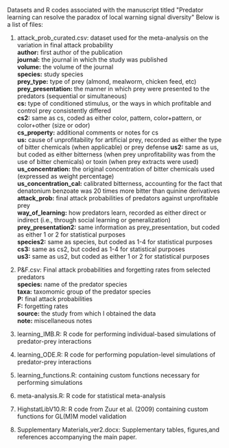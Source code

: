 Datasets and R codes associated with the manuscript titled "Predator learning can resolve the paradox of local warning signal diversity"
Below is a list of files:

1. attack_prob_curated.csv: dataset used for the meta-analysis on the variation in final attack probability  
**author:** first author of the publication  
**journal:** the journal in which the study was published  
**volume:** the volume of the journal  
**species:** study species  
**prey_type:** type of prey (almond, mealworm, chicken feed, etc)    
**prey_presentation:** the manner in which prey were presented to the predators (sequential or simultaneous)  
**cs:** type of conditioned stimulus, or the ways in which profitable and control prey consistently differed  
**cs2:** same as cs, coded as either color, pattern, color+pattern, or color+other (size or odor)  
**cs_property:** additional comments or notes for cs  
**us:** cause of unprofitability for artificial prey, recorded as either the type of bitter chemicals (when applicable) or prey defense
**us2:** same as us, but coded as either bitterness (when prey unprofitability was from the use of bitter chemicals) or toxin (when prey extracts were used)  
**us_concentration:** the original concentration of bitter chemicals used (expressed as weight percentage)  
**us_concentration_cal:** calibrated bitterness, accounting for the fact that denatonium benzoate was 20 times more bitter than quinine derivatives  
**attack_prob:** final attack probabilities of predators against unprofitable prey  
**way_of_learning:** how predators learn, recorded as either direct or indirect (i.e., through social learning or generalization)  
**prey_presentation2:** same information as prey_presentation, but coded as either 1 or 2 for statistical purposes  
**species2:** same as species, but coded as 1-4 for statistical purposes  
**cs3:** same as cs2, but coded as 1-4 for statistical purposes    
**us3:** same as us2, but coded as either 1 or 2 for statistical purposes  
  
2. P&F.csv: Final attack probabilities and forgetting rates from selected predators  
**species:** name of the predator species  
**taxa:** taxomomic group of the predator species  
**P:** final attack probabilities  
**F:** forgetting rates  
**source:** the study from which I obtained the data  
**note:** miscellaneous notes  
  
3. learning_IMB.R: R code for performing individual-based simulations of predator-prey interactions

4. learning_ODE.R: R code for performing population-level simulations of predator-prey interactions  
  
5. learning_functions.R: containing custom functions necessary for performing simulations  
  
6. meta-analysis.R: R code for statistical meta-analysis  
  
7. HighstatLibV10.R: R code from Zuur et al. (2009) containing custom functions for GL(M)M model validation

8. Supplementary Materials_ver2.docx: Supplementary tables, figures,and references accompanying the main paper.
